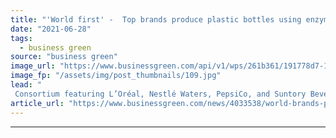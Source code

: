 ```yaml
---
title: "'World first' -  Top brands produce plastic bottles using enzyme recycling process"
date: "2021-06-28"
tags: 
  - business green
source: "business green"
image_url: "https://www.businessgreen.com/api/v1/wps/261b361/191778d7-11fb-4ff0-b843-68b1c3d7d69b/3/plasticbottles-185x114.jpg"
image_fp: "/assets/img/post_thumbnails/109.jpg"
lead: "
 Consortium featuring L’Oréal, Nestlé Waters, PepsiCo, and Suntory Beverage & Food Europe tout major plastic recycling breakthrough ..."
article_url: "https://www.businessgreen.com/news/4033538/world-brands-produce-plastic-bottles-enzyme-recycling-process"
---
```


---
